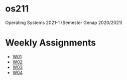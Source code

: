 # os211
 Operating Systems 2021-1 (Semester Genap 2020/2021)
 
# Weekly Assignments
 * [W01](https://rafimoreno.github.io/os211/W01)
 * [W02](https://rafimoreno.github.io/os211/W02)
 * [W03](https://rafimoreno.github.io/os211/W03)
 * [W04](https://rafimoreno.github.io/os211/W04)
